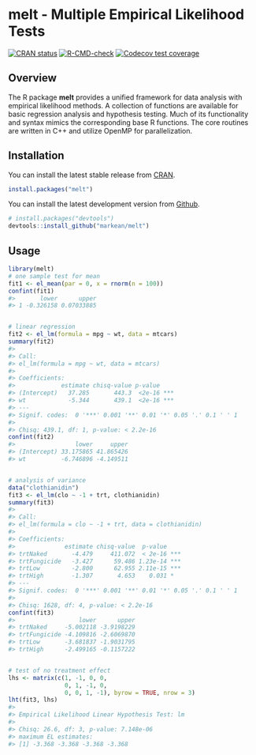 
<!-- README.md is generated from README.Rmd. Please edit that file -->

# melt - Multiple Empirical Likelihood Tests

<!-- badges: start -->

[![CRAN
status](https://www.r-pkg.org/badges/version/melt)](https://CRAN.R-project.org/package=melt)
[![R-CMD-check](https://github.com/markean/melt/actions/workflows/R-CMD-check.yaml/badge.svg)](https://github.com/markean/melt/actions/workflows/R-CMD-check.yaml)
[![Codecov test
coverage](https://codecov.io/gh/markean/melt/branch/master/graph/badge.svg)](https://app.codecov.io/gh/markean/melt?branch=master)
<!-- badges: end -->

## Overview

The R package **melt** provides a unified framework for data analysis
with empirical likelihood methods. A collection of functions are
available for basic regression analysis and hypothesis testing. Much of
its functionality and syntax mimics the corresponding base R functions.
The core routines are written in C++ and utilize OpenMP for
parallelization.

## Installation

You can install the latest stable release from
[CRAN](https://cran.r-project.org/package=melt).

``` r
install.packages("melt")
```

You can install the latest development version from
[Github](https://github.com/markean/melt).

``` r
# install.packages("devtools")
devtools::install_github("markean/melt")
```

## Usage

``` r
library(melt)
# one sample test for mean
fit1 <- el_mean(par = 0, x = rnorm(n = 100))
confint(fit1)
#>       lower      upper
#> 1 -0.326158 0.07033885


# linear regression
fit2 <- el_lm(formula = mpg ~ wt, data = mtcars)
summary(fit2)
#> 
#> Call:
#> el_lm(formula = mpg ~ wt, data = mtcars)
#> 
#> Coefficients:
#>             estimate chisq-value p-value    
#> (Intercept)   37.285       443.3  <2e-16 ***
#> wt            -5.344       439.1  <2e-16 ***
#> ---
#> Signif. codes:  0 '***' 0.001 '**' 0.01 '*' 0.05 '.' 0.1 ' ' 1
#> 
#> Chisq: 439.1, df: 1, p-value: < 2.2e-16
confint(fit2)
#>                 lower     upper
#> (Intercept) 33.175865 41.865426
#> wt          -6.746896 -4.149511


# analysis of variance 
data("clothianidin")
fit3 <- el_lm(clo ~ -1 + trt, clothianidin)
summary(fit3)
#> 
#> Call:
#> el_lm(formula = clo ~ -1 + trt, data = clothianidin)
#> 
#> Coefficients:
#>              estimate chisq-value  p-value    
#> trtNaked       -4.479     411.072  < 2e-16 ***
#> trtFungicide   -3.427      59.486 1.23e-14 ***
#> trtLow         -2.800      62.955 2.11e-15 ***
#> trtHigh        -1.307       4.653    0.031 *  
#> ---
#> Signif. codes:  0 '***' 0.001 '**' 0.01 '*' 0.05 '.' 0.1 ' ' 1
#> 
#> Chisq: 1628, df: 4, p-value: < 2.2e-16
confint(fit3)
#>                  lower      upper
#> trtNaked     -5.002118 -3.9198229
#> trtFungicide -4.109816 -2.6069870
#> trtLow       -3.681837 -1.9031795
#> trtHigh      -2.499165 -0.1157222


# test of no treatment effect
lhs <- matrix(c(1, -1, 0, 0,
                0, 1, -1, 0,
                0, 0, 1, -1), byrow = TRUE, nrow = 3)
lht(fit3, lhs)
#> 
#> Empirical Likelihood Linear Hypothesis Test: lm 
#> 
#> Chisq: 26.6, df: 3, p-value: 7.148e-06
#> maximum EL estimates:
#> [1] -3.368 -3.368 -3.368 -3.368
```
